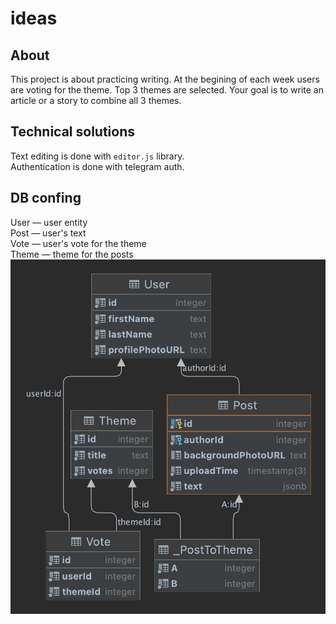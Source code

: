 # ideas

## About

This project is about practicing writing. At the begining of each week users are voting for the theme. Top 3 themes are selected. Your goal is to write an article or a story to combine all 3 themes.

## Technical solutions

Text editing is done with `editor.js` library.  
Authentication is done with telegram auth.

## DB confing

User –– user entity  
Post –– user's text  
Vote –– user's vote for the theme  
Theme –– theme for the posts  
![DB structure](readmeResouces/Post.png)
